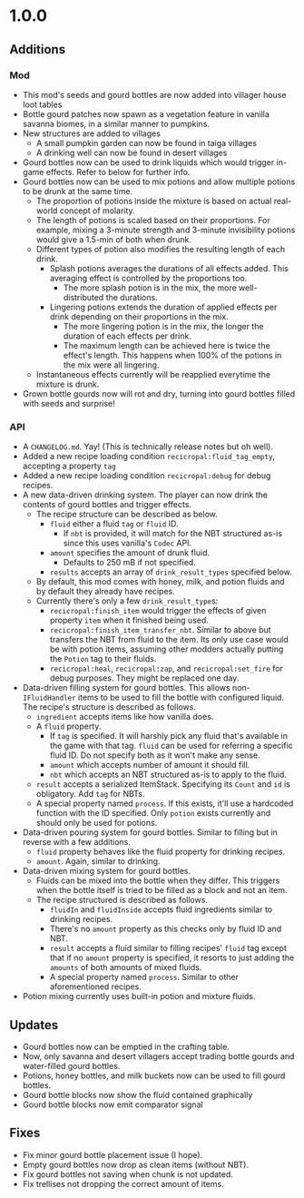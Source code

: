 # 1.0.0

## Additions

### Mod

- This mod's seeds and gourd bottles are now added into villager house loot tables
- Bottle gourd patches now spawn as a vegetation feature in vanilla savanna biomes, in a similar manner to pumpkins.
- New structures are added to villages
    - A small pumpkin garden can now be found in taiga villages
    - A drinking well can now be found in desert villages
- Gourd bottles now can be used to drink liquids which would trigger in-game effects.
  Refer to below for further info.
- Gourd bottles now can be used to mix potions and allow multiple potions to be drunk
  at the same time.
    - The proportion of potions inside the mixture is based on actual real-world concept of
      molarity.
    - The length of potions is scaled based on their proportions. For example, mixing
      a 3-minute strength and 3-minute invisibility potions would give a 1.5-min of both
      when drunk.
    - Different types of potion also modifies the resulting length of each drink.
        - Splash potions averages the durations of all effects added. This averaging effect
          is controlled by the proportions too.
            - The more splash potion is in the mix, the more well-distributed the durations.
        - Lingering potions extends the duration of applied effects per drink depending on
          their proportions in the mix.
            - The more lingering potion is in the mix, the longer the duration of each effects
              per drink.
            - The maximum length can be achieved here is twice the effect's length. This happens
              when 100% of the potions in the mix were all lingering.
    - Instantaneous effects currently will be reapplied everytime the mixture is drunk.
- Grown bottle gourds now will rot and dry, turning into gourd bottles filled with seeds
  and surprise!

### API

- A `CHANGELOG.md`. Yay! (This is technically release notes but oh well).
- Added a new recipe loading condition `recicropal:fluid_tag_empty`, accepting a
  property `tag`
- Added a new recipe loading condition `recicropal:debug` for debug recipes.
- A new data-driven drinking system. The player can now drink the contents of gourd
  bottles and trigger effects.
    - The recipe structure can be described as below.
        - `fluid` either a fluid `tag` or `fluid` ID.
            - If `nbt` is provided, it will match for the NBT structured as-is since
              this uses vanilla's `Codec` API.
        - `amount` specifies the amount of drunk fluid.
            - Defaults to 250 mB if not specified.
        - `results` accepts an array of `drink_result_types` specified below.
    - By default, this mod comes with honey, milk, and potion fluids and by default
      they already have recipes.
    - Currently there's only a few `drink_result_type`s:
        - `recicropal:finish_item` would trigger the effects of given property `item`
          when it finished being used.
        - `recicropal:finish_item_transfer_nbt`. Similar to above but transfers the NBT from
          fluid to the item. Its only use case would be with potion items, assuming other modders
          actually putting the `Potion` tag to their fluids.
        - `recicropal:heal`, `recicropal:zap`, and `recicropal:set_fire` for debug purposes.
          They might be replaced one day.
- Data-driven filling system for gourd bottles. This allows non-`IFluidHandler` items
  to be used to fill the bottle with configured liquid. The recipe's structure is described
  as follows.
    - `ingredient` accepts items like how vanilla does.
    - A `fluid` property.
        - If `tag` is specified. It will harshly pick any fluid that's available in the game
          with that tag. `fluid` can be used for referring a specific fluid ID. Do not
          specify both as it won't make any sense.
        - `amount` which accepts number of amount it should fill.
        - `nbt` which accepts an NBT structured as-is to apply to the fluid.
    - `result` accepts a serialized ItemStack. Specifying its `Count` and `id` is obligatory. Add
      `tag` for NBTs.
    - A special property named `process`. If this exists, it'll use a hardcoded function
      with the ID specified. Only `potion` exists currently and should only be used for
      potions.
- Data-driven pouring system for gourd bottles. Similar to filling but in reverse with
  a few additions.
    - `fluid` property behaves like the fluid property for drinking recipes.
    - `amount`. Again, similar to drinking.
- Data-driven mixing system for gourd bottles.
    - Fluids can be mixed into the bottle when they differ. This triggers when the bottle
      itself is tried to be filled as a block and not an item.
    - The recipe structured is described as follows.
        - `fluidIn` and `fluidInside` accepts fluid ingredients similar to drinking recipes.
        - There's no `amount` property as this checks only by fluid ID and NBT.
        - `result` accepts a fluid similar to filling recipes' `fluid` tag except that if no
          `amount` property is specified, it resorts to just adding the `amounts` of both
          amounts of mixed fluids.
        - A special property named `process`. Similar to other aforementioned recipes.
- Potion mixing currently uses built-in potion and mixture fluids.

## Updates

- Gourd bottles now can be emptied in the crafting table.
- Now, only savanna and desert villagers accept trading bottle gourds and water-filled gourd bottles.
- Potions, honey bottles, and milk buckets now can be used to fill gourd bottles.
- Gourd bottle blocks now show the fluid contained graphically
- Gourd bottle blocks now emit comparator signal

## Fixes

- Fix minor gourd bottle placement issue (I hope).
- Empty gourd bottles now drop as clean items (without NBT).
- Fix gourd bottles not saving when chunk is not updated.
- Fix trellises not dropping the correct amount of items.